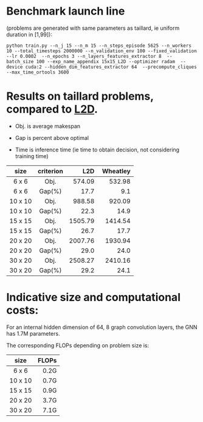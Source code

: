 




# Benchmark launch line
(problems are generated with same parameters as taillard, ie uniform duration in [1,99]):
```
python train.py --n_j 15 --n_m 15 --n_steps_episode 5625 --n_workers 10 --total_timesteps 2000000 --n_validation_env 100 --fixed_validation  --lr 0.0002  --n_epochs 3 --n_layers_features_extractor 8  --batch_size 100 --exp_name_appendix 15x15_L2D --optimizer radam  --device cuda:2 --hidden_dim_features_extractor 64  --precompute_cliques --max_time_ortools 3600
```

# Results on taillard problems, compared to [L2D](https://github.com/zcaicaros/L2D).


- Obj. is average makespan

- Gap is percent above optimal

- Time is inference time (ie time to obtain decision, not considering training time)


|  size   | criterion | L2D     | Wheatley |
| :-:     | :-:       |  --:    |  --:     |
| 6 x 6   | Obj.      | 574.09  |   532.98 |
| 6 x 6   | Gap(%)    | 17.7  |   9.1  |
| 10 x 10 |  Obj.     | 988.58  | 920.09   |
| 10 x 10 | Gap(%)     | 22.3  |  14.9  |
| 15 x 15 | Obj.      | 1505.79 | 1414.54  |
| 15 x 15 | Gap(%)    | 26.7  | 17.7   |
| 20 x 20 | Obj.      | 2007.76 | 1930.94  |
| 20 x 20 | Gap(%)       | 29.0  | 24.0   |
| 30 x 20 | Obj.      | 2508.27 | 2410.16  |
| 30 x 20 | Gap(%)       | 29.2  | 24.1   |
      


# Indicative size and computational costs:

For an internal hidden dimension of 64, 8 graph convolution layers, the GNN has 1.7M parameters.

The corresponding FLOPs depending on problem size is:

| size    |  FLOPs |
|:-------:|-------:|
| 6 x 6   |  0.2G  |
| 10 x 10 |  0.7G  |
| 15 x 15 |  0.9G  |
| 20 x 20 |  3.7G  |
| 30 x 20 |  7.1G  |
